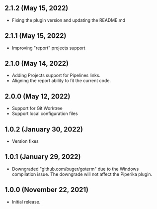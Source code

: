 ## 2.1.2 (May 15, 2022)
- Fixing the plugin version and updating the README.md

## 2.1.1 (May 15, 2022)
- Improving "report" projects support

## 2.1.0 (May 14, 2022)
- Adding Projects support for Pipelines links.
- Aligning the report ability to fit the current code.

## 2.0.0 (May 12, 2022)
- Support for Git Worktree
- Support local configuration files

## 1.0.2 (January 30, 2022)
- Version fixes

## 1.0.1 (January 29, 2022)
- Downgraded "github.com/buger/goterm" due to the Windows compilation issue.
  The downgrade will not affect the Piperika plugin.

## 1.0.0 (November 22, 2021)
- Initial release.